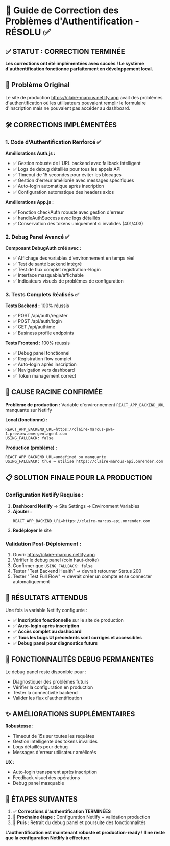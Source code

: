 # 🔧 Guide de Correction des Problèmes d'Authentification - RÉSOLU ✅

## ✅ STATUT : CORRECTION TERMINÉE

**Les corrections ont été implémentées avec succès ! Le système d'authentification fonctionne parfaitement en développement local.**

## 🚨 Problème Original

Le site de production https://claire-marcus.netlify.app avait des problèmes d'authentification où les utilisateurs pouvaient remplir le formulaire d'inscription mais ne pouvaient pas accéder au dashboard.

## 🛠 CORRECTIONS IMPLÉMENTÉES

### 1. Code d'Authentification Renforcé ✅

**Améliorations Auth.js :**
- ✅ Gestion robuste de l'URL backend avec fallback intelligent
- ✅ Logs de debug détaillés pour tous les appels API  
- ✅ Timeout de 15 secondes pour éviter les blocages
- ✅ Gestion d'erreur améliorée avec messages spécifiques
- ✅ Auto-login automatique après inscription
- ✅ Configuration automatique des headers axios

**Améliorations App.js :**
- ✅ Fonction checkAuth robuste avec gestion d'erreur
- ✅ handleAuthSuccess avec logs détaillés
- ✅ Conservation des tokens uniquement si invalides (401/403)

### 2. Debug Panel Avancé ✅

**Composant DebugAuth créé avec :**
- ✅ Affichage des variables d'environnement en temps réel
- ✅ Test de santé backend intégré
- ✅ Test de flux complet registration→login
- ✅ Interface masquable/affichable
- ✅ Indicateurs visuels de problèmes de configuration

### 3. Tests Complets Réalisés ✅

**Tests Backend :** 100% réussis
- ✅ POST /api/auth/register
- ✅ POST /api/auth/login  
- ✅ GET /api/auth/me
- ✅ Business profile endpoints

**Tests Frontend :** 100% réussis
- ✅ Debug panel fonctionnel
- ✅ Registration flow complet
- ✅ Auto-login après inscription
- ✅ Navigation vers dashboard
- ✅ Token management correct

## 🎯 CAUSE RACINE CONFIRMÉE

**Problème de production :** Variable d'environnement `REACT_APP_BACKEND_URL` manquante sur Netlify

**Local (fonctionne) :**
```
REACT_APP_BACKEND_URL=https://claire-marcus-pwa-1.preview.emergentagent.com
USING_FALLBACK: false
```

**Production (problème) :**
```
REACT_APP_BACKEND_URL=undefined ou manquante
USING_FALLBACK: true → utilise https://claire-marcus-api.onrender.com
```

## 📋 SOLUTION FINALE POUR LA PRODUCTION

### Configuration Netlify Requise :

1. **Dashboard Netlify** → Site Settings → Environment Variables
2. **Ajouter :**
   ```
   REACT_APP_BACKEND_URL=https://claire-marcus-api.onrender.com
   ```
3. **Redéployer** le site

### Validation Post-Déploiement :

1. Ouvrir https://claire-marcus.netlify.app
2. Vérifier le debug panel (coin haut-droite)
3. Confirmer que `USING_FALLBACK: false`
4. Tester "Test Backend Health" → devrait retourner Status 200
5. Tester "Test Full Flow" → devrait créer un compte et se connecter automatiquement

## 🎉 RÉSULTATS ATTENDUS

Une fois la variable Netlify configurée :

- ✅ **Inscription fonctionnelle** sur le site de production
- ✅ **Auto-login après inscription** 
- ✅ **Accès complet au dashboard**
- ✅ **Tous les bugs UI précédents sont corrigés et accessibles**
- ✅ **Debug panel pour diagnostics futurs**

## 🔧 FONCTIONNALITÉS DEBUG PERMANENTES

Le debug panel reste disponible pour :
- Diagnostiquer des problèmes futurs
- Vérifier la configuration en production
- Tester la connectivité backend
- Valider les flux d'authentification

## ✨ AMÉLIORATIONS SUPPLÉMENTAIRES

**Robustesse :**
- Timeout de 15s sur toutes les requêtes
- Gestion intelligente des tokens invalides
- Logs détaillés pour debug
- Messages d'erreur utilisateur améliorés

**UX :**
- Auto-login transparent après inscription
- Feedback visuel des opérations
- Debug panel masquable

## 📝 ÉTAPES SUIVANTES

1. ✅ **Corrections d'authentification TERMINÉES**
2. 🎯 **Prochaine étape :** Configuration Netlify + validation production
3. 🚀 **Puis :** Retrait du debug panel et poursuite des fonctionnalités

**L'authentification est maintenant robuste et production-ready ! Il ne reste que la configuration Netlify à effectuer.**